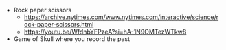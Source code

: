 - Rock paper scissors
    - https://archive.nytimes.com/www.nytimes.com/interactive/science/rock-paper-scissors.html
    - https://youtu.be/WfdnbYFPzeA?si=hA-1N9OMTezWTkw8
- Game of Skull where you record the past
